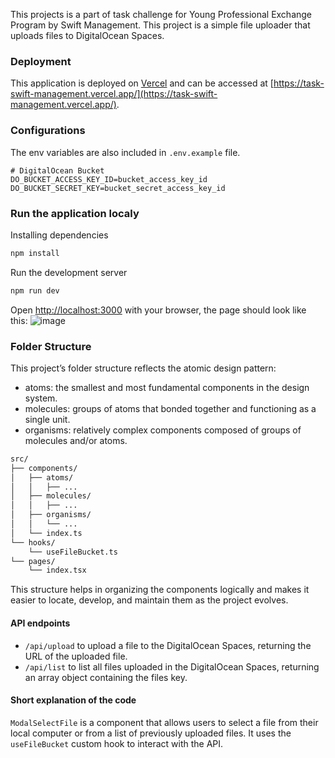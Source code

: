 This projects is a part of task challenge for Young Professional Exchange Program by Swift Management. This project is a simple file uploader that uploads files to DigitalOcean Spaces.

### Deployment

This application is deployed on [Vercel](https://vercel.com/) and can be accessed at [https://task-swift-management.vercel.app/](https://task-swift-management.vercel.app/).

### Configurations

The env variables are also included in `.env.example` file.

```
# DigitalOcean Bucket
DO_BUCKET_ACCESS_KEY_ID=bucket_access_key_id
DO_BUCKET_SECRET_KEY=bucket_secret_access_key_id
```

### Run the application localy

Installing dependencies

```bash
npm install
```

Run the development server

```bash
npm run dev
```

Open [http://localhost:3000](http://localhost:3000) with your browser, the page should look like this:
![image](https://github.com/farahnazihah/task-swift-management/assets/52520854/c56cf099-a4d1-460b-8e97-a9599e0daacb)

### Folder Structure

This project’s folder structure reflects the atomic design pattern:

- atoms: the smallest and most fundamental components in the design system.
- molecules: groups of atoms that bonded together and functioning as a single unit.
- organisms: relatively complex components composed of groups of molecules and/or atoms.

```bash
src/
├── components/
│   ├── atoms/
│   │   ├── ...
│   ├── molecules/
│   │   ├── ...
│   ├── organisms/
│   │   └── ...
│   └── index.ts
└── hooks/
    └── useFileBucket.ts
└── pages/
    └── index.tsx
```

This structure helps in organizing the components logically and makes it easier to locate, develop, and maintain them as the project evolves.

#### API endpoints

- `/api/upload`
  to upload a file to the DigitalOcean Spaces, returning the URL of the uploaded file.
- `/api/list`
  to list all files uploaded in the DigitalOcean Spaces, returning an array object containing the files key.

#### Short explanation of the code

`ModalSelectFile` is a component that allows users to select a file from their local computer or from a list of previously uploaded files. It uses the `useFileBucket` custom hook to interact with the API.
